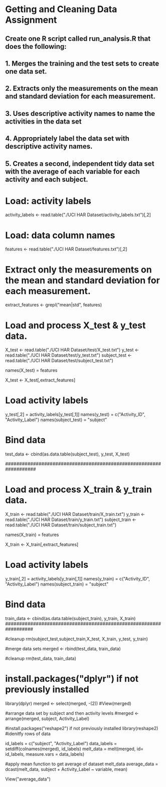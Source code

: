 # Getting and Cleaning Data Assignment
## Create one R script called run_analysis.R that does the following:
## 1. Merges the training and the test sets to create one data set.
## 2. Extracts only the measurements on the mean and standard deviation for each measurement.
## 3. Uses descriptive activity names to name the activities in the data set
## 4. Appropriately label the data set with descriptive activity names.
## 5. Creates a second, independent tidy data set with the average of each variable for each activity and each subject.


# Load: activity labels
activity_labels <- read.table("./UCI HAR Dataset/activity_labels.txt")[,2]

# Load: data column names
features <- read.table("./UCI HAR Dataset/features.txt")[,2]

# Extract only the measurements on the mean and standard deviation for each measurement.
extract_features <- grepl("mean|std", features)

# Load and process X_test & y_test data.
X_test <- read.table("./UCI HAR Dataset/test/X_test.txt")
y_test <- read.table("./UCI HAR Dataset/test/y_test.txt")
subject_test <- read.table("./UCI HAR Dataset/test/subject_test.txt")

names(X_test) = features

X_test <- X_test[,extract_features]

# Load activity labels
y_test[,2] = activity_labels[y_test[,1]]
names(y_test) = c("Activity_ID", "Activity_Label")
names(subject_test) = "subject"

# Bind data
test_data <- cbind(as.data.table(subject_test), y_test, X_test)

###################################################################
# Load and process X_train & y_train data.
X_train <- read.table("./UCI HAR Dataset/train/X_train.txt")
y_train <- read.table("./UCI HAR Dataset/train/y_train.txt")
subject_train <- read.table("./UCI HAR Dataset/train/subject_train.txt")

names(X_train) = features

X_train <- X_train[,extract_features]

# Load activity labels
y_train[,2] = activity_labels[y_train[,1]]
names(y_train) = c("Activity_ID", "Activity_Label")
names(subject_train) = "subject"

# Bind data
train_data <- cbind(as.data.table(subject_train), y_train, X_train)
##################################################################

#cleanup
rm(subject_test,subject_train,X_test,
   X_train, y_test, y_train)

#merge data sets
merged <- rbind(test_data, train_data)

#cleanup
rm(test_data, train_data)
# install.packages("dplyr") if not previously installed
library(dplyr)
merged <- select(merged, -(2))
#View(merged)

#arrange data set by subject and then activity levels
#merged <- arrange(merged, subject, Activity_Label)

#install.packages("reshape2") if not previously installed
library(reshape2)
#idenitfy rows of data

id_labels = c("subject", "Activity_Label")
data_labels =  setdiff(colnames(merged), id_labels)
melt_data = melt(merged, id= id_labels, measure.vars = data_labels)

#apply mean function to get average of dataset melt_data 
average_data = dcast(melt_data, subject + Activity_Label ~ variable, mean)

View("average_data")



